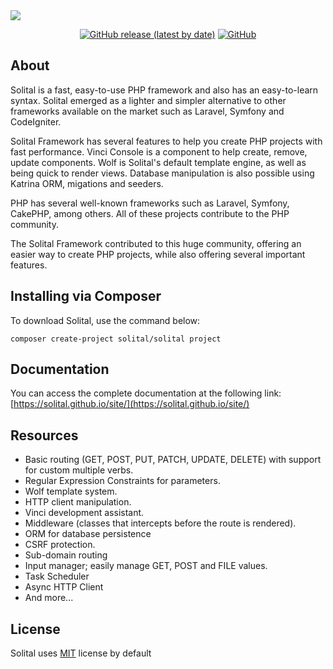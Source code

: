 <img src="https://res.cloudinary.com/bdlsltfmk/image/upload/v1615812227/Solital_logo_2/solital-logo-md_ozhuv4.png" align="center">

<p align="center">
  <a href="https://github.com/solital/core/releases"><img alt="GitHub release (latest by date)" src="https://img.shields.io/github/v/release/solital/core?style=flat-square"></a>
  <a href="https://github.com/solital/core/blob/master/LICENSE"><img alt="GitHub" src="https://img.shields.io/github/license/solital/core?style=flat-square"></a>
</p>

## About

Solital is a fast, easy-to-use PHP framework and also has an easy-to-learn syntax. Solital emerged as a lighter and simpler alternative to other frameworks available on the market such as Laravel, Symfony and CodeIgniter.

Solital Framework has several features to help you create PHP projects with fast performance. Vinci Console is a component to help create, remove, update components. Wolf is Solital's default template engine, as well as being quick to render views. Database manipulation is also possible using Katrina ORM, migations and seeders.

PHP has several well-known frameworks such as Laravel, Symfony, CakePHP, among others. All of these projects contribute to the PHP community.

The Solital Framework contributed to this huge community, offering an easier way to create PHP projects, while also offering several important features.

## Installing via Composer

To download Solital, use the command below:

```
composer create-project solital/solital project
```

## Documentation

You can access the complete documentation at the following link: [https://solital.github.io/site/](https://solital.github.io/site/)

## Resources

- Basic routing (GET, POST, PUT, PATCH, UPDATE, DELETE) with support for custom multiple verbs.
- Regular Expression Constraints for parameters.
- Wolf template system.
- HTTP client manipulation.
- Vinci development assistant.
- Middleware (classes that intercepts before the route is rendered).
- ORM for database persistence
- CSRF protection.
- Sub-domain routing
- Input manager; easily manage GET, POST and FILE values.
- Task Scheduler
- Async HTTP Client
- And more...

## License

Solital uses [MIT](https://github.com/solital/solital/blob/master/LICENSE) license by default
